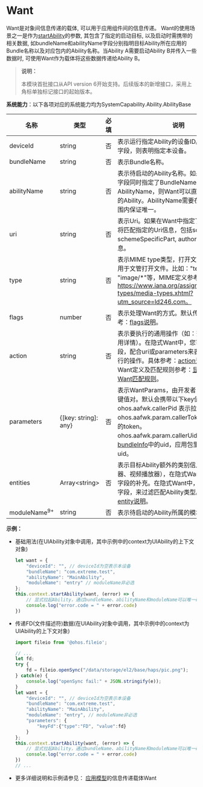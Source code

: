 # Want

Want是对象间信息传递的载体, 可以用于应用组件间的信息传递。 Want的使用场景之一是作为[startAbility](js-apis-inner-application-uiAbilityContext.md#uiabilitycontextstartability)的参数, 其包含了指定的启动目标, 以及启动时需携带的相关数据, 如bundleName和abilityName字段分别指明目标Ability所在应用的Bundle名称以及对应包内的Ability名称。当Ability A需要启动Ability B并传入一些数据时, 可使用Want作为载体将这些数据传递给Ability B。

> **说明：**
> 
> 本模块首批接口从API version 6开始支持。后续版本的新增接口，采用上角标单独标记接口的起始版本。

**系统能力**：以下各项对应的系统能力均为SystemCapability.Ability.AbilityBase

| 名称        | 类型                 | 必填 | 说明                                                         |
| ----------- | -------------------- | ---- | ------------------------------------------------------------ |
| deviceId    | string               | 否   | 表示运行指定Ability的设备ID。如果未设置该字段，则表明指定本设备。                                |
| bundleName   | string               | 否   | 表示Bundle名称。 |
| abilityName  | string               | 否   | 表示待启动的Ability名称。如果在Want中该字段同时指定了BundleName和AbilityName，则Want可以直接匹配到指定的Ability。AbilityName需要在一个应用的范围内保证唯一。 |
| uri          | string               | 否   | 表示Uri。如果在Want中指定了Uri，则Want将匹配指定的Uri信息，包括scheme, schemeSpecificPart, authority和path信息。 |
| type         | string               | 否   | 表示MIME type类型，打开文件的类型，主要用于文管打开文件。比如："text/xml" 、 "image/*"等，MIME定义参考：https://www.iana.org/assignments/media-types/media-types.xhtml?utm_source=ld246.com。   |
| flags        | number               | 否   | 表示处理Want的方式。默认传数字，具体参考：[flags说明](js-apis-ability-wantConstant.md#wantConstant.Flags)。 |
| action      | string               | 否   | 表示要执行的通用操作（如：查看、分享、应用详情）。在隐式Want中，您可以定义该字段，配合uri或parameters来表示对数据要执行的操作。具体参考：[action说明](js-apis-app-ability-wantConstant.md#wantConstant.Action)。隐式Want定义及匹配规则参考：[显式Want与隐式Want匹配规则](application-models/explicit-implicit-want-mappings.md)。                           |
| parameters   | {[key: string]: any} | 否   | 表示WantParams，由开发者自行决定传入的键值对。默认会携带以下key值：<br>ohos.aafwk.callerPid 表示拉起方的pid。<br>ohos.aafwk.param.callerToken 表示拉起方的token。<br>ohos.aafwk.param.callerUid 表示[bundleInfo](js-apis-bundle-BundleInfo.md#bundleinfo-1)中的uid，应用包里应用程序的uid。                                       |
| entities    | Array\<string>       | 否   | 表示目标Ability额外的类别信息（如：浏览器、视频播放器），在隐式Want中是对action字段的补充。在隐式Want中，您可以定义该字段，来过滤匹配Ability类型。具体参考：[entity说明](js-apis-app-ability-wantConstant.md#wantConstant.Entity)。                                    |
| moduleName<sup>9+</sup> | string | 否    | 表示待启动的Ability所属的模块（module）。 |

**示例：**

- 基础用法(在UIAbility对象中调用，其中示例中的context为UIAbility的上下文对象)

  ```ts
  let want = {
      "deviceId": "", // deviceId为空表示本设备
      "bundleName": "com.extreme.test",
      "abilityName": "MainAbility",
      "moduleName": "entry" // moduleName非必选
  };
  this.context.startAbility(want, (error) => {
      // 显式拉起Ability，通过bundleName、abilityName和moduleName可以唯一确定一个Ability
      console.log("error.code = " + error.code)
  })
  ```

- 传递FD(文件描述符)数据(在UIAbility对象中调用，其中示例中的context为UIAbility的上下文对象)

  ```ts
  import fileio from '@ohos.fileio';
  
  // ...
  let fd;
  try {
      fd = fileio.openSync("/data/storage/el2/base/haps/pic.png");
  } catch(e) {
      console.log("openSync fail:" + JSON.stringify(e));
  }
  let want = {
      "deviceId": "", // deviceId为空表示本设备
      "bundleName": "com.extreme.test",
      "abilityName": "MainAbility",
      "moduleName": "entry", // moduleName非必选
      "parameters": {
          "keyFd":{"type":"FD", "value":fd}
      }
  };
  this.context.startAbility(want, (error) => {
      // 显式拉起Ability，通过bundleName、abilityName和moduleName可以唯一确定一个Ability
      console.log("error.code = " + error.code)
  })
  // ...
  ```
  
- 更多详细说明和示例请参见： [应用模型](../../application-models/Readme-CN.md)的信息传递载体Want

  <!--no_check-->